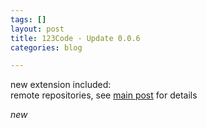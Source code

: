 ```yaml
---
tags: []
layout: post
title: 123Code - Update 0.0.6
categories: blog

---
```

new extension included:  
remote repositories, see [main post](http://the.cognitiveservices.ninja/admin/#/pages/_posts-2021-05-30-test-markdown/) for details

_new_